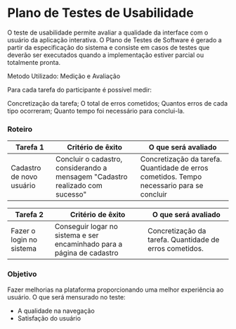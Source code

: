 # Plano de Testes de Usabilidade

O teste de usabilidade permite avaliar a qualidade da interface com o usuário da aplicação interativa. O Plano de Testes de Software é gerado a partir da especificação do sistema e consiste em casos de testes que deverão ser executados quando a implementação estiver parcial ou totalmente pronta.

Metodo Utilizado: Medição e Avaliação

Para cada tarefa do participante é possível medir:

Concretização da tarefa;
O total de erros cometidos;
Quantos erros de cada tipo ocorreram;
Quanto tempo foi necessário para conclui-la.

### Roteiro

|Tarefa 1| Critério de êxito | O que será avaliado |
|--------|-------------------|---------------------|
|Cadastro de novo usuário|Concluir o cadastro, considerando a mensagem "Cadastro realizado com sucesso"|Concretização da tarefa. Quantidade de erros cometidos. Tempo necessario para se concluir|

|Tarefa 2| Critério de êxito | O que será avaliado |
|--------|-------------------|---------------------|
|Fazer o login no sistema | Conseguir logar no sistema e ser encaminhado para a página de cadastro |Concretização da tarefa. Quantidade de erros cometidos. |

### Objetivo

Fazer melhorias na plataforma proporcionando uma melhor experiência ao usuário. O que será mensurado no teste:

- A qualidade na navegação
- Satisfação do usuário
